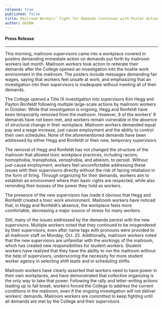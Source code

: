 ```yaml
---
release: true
published: false
title: Mailroom Workers’ Fight for Demands Continues with Poster Action
author: UGSDW
---
```

#### Press Release

***

This morning, mailroom supervisors came into a workplace covered in posters demanding immediate action on demands put forth by mailroom workers last month. Mailroom workers took action to reiterate their demands after the College opened an investigation into the hostile work environment in the mailroom. The posters include messages demanding fair wages, saying that workers feel unsafe at work, and emphasizing that an investigation into their supervisors is inadequate without meeting all of their demands. 

The College opened a Title IX investigation into supervisors Kim Hegg and Payton Ronfeldt following multiple large-scale actions by mailroom workers in October. While that investigation is ongoing, Hegg and Ronfeldt have been temporarily removed from the mailroom. However, 8 of the workers’ 9 demands have not been met, and workers remain vulnerable in the absence of structural change in their workplace. Mailroom workers demanded equal pay and a wage increase, just cause employment and the ability to control their own schedules. None of the aforementioned demands have been addressed by either Hegg and Ronfeldt or their new, temporary supervisors. 

The removal of Hegg and Ronfeldt has not changed the structure of the mailroom that allowed toxic workplace practices, including racism, homophobia, transphobia, xenophobia, and ableism, to persist. Without just-cause employment, workers feel uncomfortable addressing these issues with their supervisors directly without the risk of facing retaliation in the form of firing. Through organizing for their demands, workers aim to establish an environment where their basic rights are respected, while also reminding their bosses of the power they hold as workers. 

The presence of the new supervisors has made it obvious that Hegg and Ronfeldt created a toxic work environment. Mailroom workers have noticed that, in Hegg and Ronfeldt’s absence, the workplace feels more comfortable, decreasing a major source of stress for many workers. 

Still, many of the issues addressed by the demands persist with the new supervisors. Multiple workers noted that they continued to be misgendered by their supervisors, even after name tags with pronouns were provided to all mailroom staff on Monday, Oct. 25.  Additionally, mailroom workers noted that the new supervisors are unfamiliar with the workings of the mailroom, which has created new responsibilities for student workers. Student workers have realized that they have the ability to run the mailroom without the help of supervisors, underscoring the necessity for more student worker agency in selecting shift leads and in scheduling shifts. 

Mailroom workers have clearly asserted that workers need to have power in their own workplaces, and have demonstrated that collective organizing is the only way to take that power. Following the rally and letter-writing actions leading up to fall break, workers forced the College to address the current conditions in the mailroom, even if the ongoing investigation will not deliver workers’ demands. Mailroom workers are committed to keep fighting until all demands are met by the College and their supervisors.

